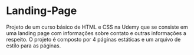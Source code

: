 # Landing-Page

Projeto de um curso básico de HTML e CSS na Udemy que se consiste em uma landing page com informações sobre contato e outras informações a respeito.
O projeto é composto por 4 páginas estáticas e um arquivo de estilo para as páginas.
